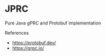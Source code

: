 #  JPRC

Pure Java gPRC and Protobuf implementation

References
- https://protobuf.dev/
- https://grpc.io/
